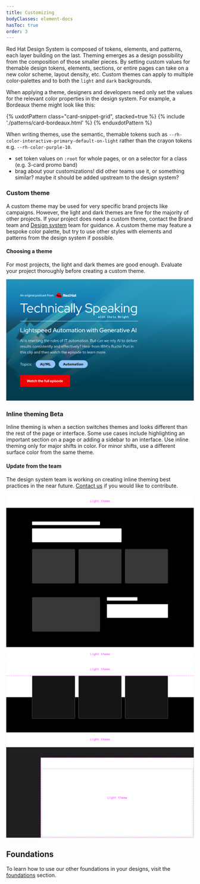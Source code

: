 ```yaml
---
title: Customizing
bodyClasses: element-docs
hasToc: true
order: 3
---
```

<link rel="stylesheet"
      data-helmet
      href="../color-palettes.css">

<script type="module" data-helmet>
  import '/assets/javascript/elements/uxdot-pattern.js';
  import '@rhds/elements/lib/elements/rh-context-demo/rh-context-demo.js';
  import '@rhds/elements/rh-accordion/rh-accordion.js';
  import '@rhds/elements/rh-audio-player/rh-audio-player.js';
  import '@rhds/elements/rh-blockquote/rh-blockquote.js';
  import '@rhds/elements/rh-button/rh-button.js';
  import '@rhds/elements/rh-card/rh-card.js';
  import '@rhds/elements/rh-cta/rh-cta.js';
  import '@rhds/elements/rh-pagination/rh-pagination.js';
  import '@rhds/elements/rh-tabs/rh-tabs.js';
  import '@rhds/elements/rh-tag/rh-tag.js';
  import '@rhds/elements/rh-tile/rh-tile.js';
</script>

Red Hat Design System is composed of tokens, elements, and patterns, each layer
building on the last. Theming emerges as a design possibility from the
composition of those smaller pieces. By setting custom values for themable
design tokens, elements, sections, or entire pages can take on a new color 
scheme, layout density, etc. Custom themes can apply to multiple color-palettes
and to both the `light` and `dark` backgrounds.

When applying a theme, designers and developers need only set the values for the
relevant color properties in the design system. For example, a Bordeaux theme
might look like this:

{% uxdotPattern class="card-snippet-grid", stacked=true %}
{% include './patterns/card-bordeaux.html' %}
{% enduxdotPattern %}

When writing themes, use the semantic, themable tokens such as
`--rh-color-interactive-primary-default-on-light` rather than the crayon tokens
e.g. `--rh-color-purple-10`.

- set token values on `:root` for whole pages, or on a selector for a class 
(e.g. 3-card promo band)
- brag about your customizations! did other teams use it, or something similar? 
  maybe it should be added upstream to the design system?

### Custom theme

A custom theme may be used for very specific brand projects like campaigns. 
However, the light and dark themes are fine for the majority of other projects. 
If your project does need a custom theme, contact the Brand team and [Design 
system](https://github.com/RedHat-UX/red-hat-design-system/discussions) team for guidance. A custom theme may feature a bespoke color 
palette, but try to use other styles with elements and patterns from the design 
system if possible.

<rh-alert state="warning">
  <h4 slot="header">Choosing a theme</h4>
  <p>For most projects, the light and dark themes are good enough. Evaluate
    your project thoroughly before creating a custom theme.</p>
</rh-alert>

<uxdot-example>
  <img alt="Example of a hero that uses light blue tags against a background image",
       src="/assets/theming/custom-theme.png">
</uxdot-example>

### Inline theming  <rh-tag color="purple">Beta</rh-tag>

Inline theming is when a section switches themes and looks different
than the rest of the page or interface. Some use cases include
highlighting an important section on a page or adding a sidebar to an
interface. Use inline theming only for major shifts in color. For minor
shifts, use a different surface color from the same theme.

<rh-alert>
  <h4 slot="header">Update from the team</h4>
  <p>The design system team is working on creating inline theming best
     practices in the near future. <a href="https://github.com/RedHat-UX/red-hat-design-system/discussions">Contact
     us</a> if you would like to contribute.</p>
</rh-alert>

<uxdot-example color-palette="lighter">
  <img alt="wireframe of a dark theme section sandwiched by two light theme sections",
       src="/assets/theming/inline-theming-1.png">
</uxdot-example>

<uxdot-example color-palette="lighter">
  <img alt="wireframe of cards in a dark theme section extending into a light theme section",
       src="/assets/theming/inline-theming-2.png">
</uxdot-example>

<uxdot-example color-palette="lighter">
  <img alt="wireframe of dark theme navigation framing the top and left sides of a light theme content area",
       src="/assets/theming/inline-theming-3.png">
</uxdot-example>

<uxdot-feedback>

## Foundations
To learn how to use our other foundations in your designs, visit the
[foundations](/foundations) section.

</uxdot-feedback>
